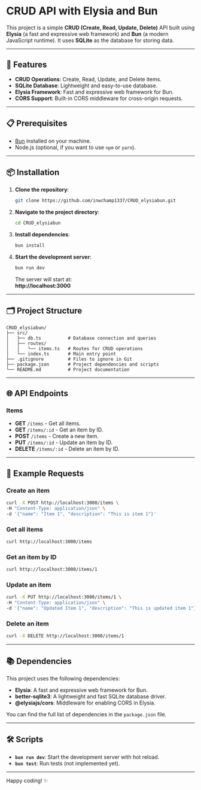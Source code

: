 # CRUD API with Elysia and Bun

This project is a simple **CRUD (Create, Read, Update, Delete)** API built using **Elysia** (a fast and expressive web framework) and **Bun** (a modern JavaScript runtime). It uses **SQLite** as the database for storing data.

---

## 🚀 **Features**
- **CRUD Operations**: Create, Read, Update, and Delete items.
- **SQLite Database**: Lightweight and easy-to-use database.
- **Elysia Framework**: Fast and expressive web framework for Bun.
- **CORS Support**: Built-in CORS middleware for cross-origin requests.

---

## 📋 **Prerequisites**
- [Bun](https://bun.sh/) installed on your machine.
- Node.js (optional, if you want to use `npm` or `yarn`).

---

## 📦 **Installation**

1. **Clone the repository**:
   ```bash
   git clone https://github.com/inwchamp1337/CRUD_elysiabun.git
   ```

2. **Navigate to the project directory**:
   ```bash
   cd CRUD_elysiabun
   ```

3. **Install dependencies**:
   ```bash
   bun install
   ```

4. **Start the development server**:
   ```bash
   bun run dev
   ```
   The server will start at:  
   **http://localhost:3000**

---

## 🗂️ **Project Structure**
```
CRUD_elysiabun/
├── src/
│   ├── db.ts          # Database connection and queries
│   ├── routes/
│   │   └── items.ts   # Routes for CRUD operations
│   └── index.ts       # Main entry point
├── .gitignore         # Files to ignore in Git
├── package.json       # Project dependencies and scripts
└── README.md          # Project documentation
```

---

## 🌐 **API Endpoints**

### **Items**
- **GET** `/items` - Get all items.  
- **GET** `/items/:id` - Get an item by ID.  
- **POST** `/items` - Create a new item.  
- **PUT** `/items/:id` - Update an item by ID.  
- **DELETE** `/items/:id` - Delete an item by ID.  

---

## 📖 **Example Requests**

### **Create an item**
```bash
curl -X POST http://localhost:3000/items \
-H "Content-Type: application/json" \
-d '{"name": "Item 1", "description": "This is item 1"}'
```

### **Get all items**
```bash
curl http://localhost:3000/items
```

### **Get an item by ID**
```bash
curl http://localhost:3000/items/1
```

### **Update an item**
```bash
curl -X PUT http://localhost:3000/items/1 \
-H "Content-Type: application/json" \
-d '{"name": "Updated Item 1", "description": "This is updated item 1"}'
```

### **Delete an item**
```bash
curl -X DELETE http://localhost:3000/items/1
```

---

## 📚 **Dependencies**
This project uses the following dependencies:
- **Elysia**: A fast and expressive web framework for Bun.
- **better-sqlite3**: A lightweight and fast SQLite database driver.
- **@elysiajs/cors**: Middleware for enabling CORS in Elysia.

You can find the full list of dependencies in the `package.json` file.

---

## 🛠️ **Scripts**
- **`bun run dev`**: Start the development server with hot reload.
- **`bun test`**: Run tests (not implemented yet).

--- 

Happy coding! ✨
